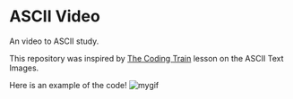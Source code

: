 # ASCII Video
An video to ASCII study.

This repository was inspired by [The Coding Train](https://youtu.be/55iwMYv8tGI?si=bpstLm4jVdtFQ11m) lesson on the ASCII Text Images.

Here is an example of the code!
![mygif](./example.gif)


